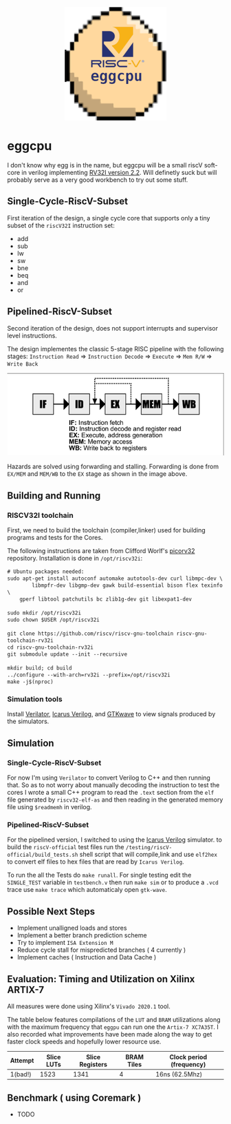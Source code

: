 
<p align="center">
<img src= pictures/eggcpu.png>
</p>

# eggcpu

I don't know why egg is in the name, but eggcpu will be a small riscV soft-core in verilog implementing [RV32I version 2.2](https://riscv.org/wp-content/uploads/2017/05/riscv-spec-v2.2.pdf). Will definetly suck but will probably serve as a very good workbench to try out some stuff.

## Single-Cycle-RiscV-Subset

First iteration of the design, a single cycle core that supports only a tiny subset of the `riscV32I` instruction set:

-   add
-   sub
-   lw
-   sw
-   bne
-   beq
-   and
-   or

## Pipelined-RiscV-Subset

Second iteration of the design, does not support interrupts and supervisor level instructions.

The design implementes the classic 5-stage RISC pipeline with the following stages:
`Instruction Read` => `Instruction Decode` => `Execute` => `Mem R/W` => `Write Back`

<p align="center">
<img src= pictures/stages.png />
</p>

Hazards are solved using forwarding and stalling. Forwarding is done from `EX/MEM` and `MEM/WB` to the `EX` stage as shown in the image above.

## Building and Running

### RISCV32I toolchain

First, we need to build the toolchain (compiler,linker) used for building programs and tests for the Cores.

The following instructions are taken from Clifford Worlf's [picorv32](https://github.com/cliffordwolf/picorv32) repository. Installation is done in `/opt/riscv32i`:

```
# Ubuntu packages needed:
sudo apt-get install autoconf automake autotools-dev curl libmpc-dev \
        libmpfr-dev libgmp-dev gawk build-essential bison flex texinfo \
    gperf libtool patchutils bc zlib1g-dev git libexpat1-dev

sudo mkdir /opt/riscv32i
sudo chown $USER /opt/riscv32i

git clone https://github.com/riscv/riscv-gnu-toolchain riscv-gnu-toolchain-rv32i
cd riscv-gnu-toolchain-rv32i
git submodule update --init --recursive

mkdir build; cd build
../configure --with-arch=rv32i --prefix=/opt/riscv32i
make -j$(nproc)
```
### Simulation tools

Install [Verilator](https://verilator.org/), [Icarus Verilog](http://iverilog.icarus.com/), and [GTKwave](https://github.com/gtkwave/gtkwave) to view signals produced by the simulators.


## Simulation

### Single-Cycle-RiscV-Subset
For now I'm using `Verilator` to convert Verilog to C++ and then running that. So as to not worry about manually decoding the instruction to test the cores I wrote a small C++ program to read the `.text` section from the `elf` file generated by `riscv32-elf-as` and then reading in the generated memory file using `$readmemh` in verilog.
### Pipelined-RiscV-Subset
For the pipelined version, I switched to using the [Icarus Verilog](http://iverilog.icarus.com/) simulator. to build the `riscV-official` test files run the `/testing/riscV-official/build_tests.sh` shell script that will compile,link and use `elf2hex` to convert elf files to hex files that are read by `Icarus Verilog`.

To run the all the Tests do `make runall`. For single testing edit the `SINGLE_TEST` variable in `testbench.v` then run `make sim` or to produce a `.vcd` trace use `make trace` which automaticaly open `gtk-wave`.

## Possible Next Steps

- Implement unalligned loads and stores
- Implement a better branch prediction scheme
- Try to implement `ISA Extension M`
- Reduce cycle stall for mispredicted branches ( 4 currently )
- Implement caches ( Instruction and Data Cache )

## Evaluation: Timing and Utilization on Xilinx ARTIX-7
All measures were done using Xilinx's `Vivado 2020.1` tool.

The table below features  compilations of the `LUT` and `BRAM` utilizations along with the maximum frequency that `eggpu` can run one the `Artix-7 XC7A35T`. I also recorded what improvements have been made along the way to get faster clock speeds and hopefully lower resource use.

Attempt | Slice LUTs | Slice Registers | BRAM Tiles | Clock period (frequency) | 
---- | ---- | ----- | ----- | ---- |
1(bad!)    |  1523 | 1341 |  4 | 16ns (62.5Mhz)


## Benchmark ( using Coremark )

- TODO